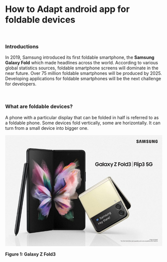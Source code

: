 <h1>
How to Adapt android app for foldable devices
</h1>

<br>

<h3>
Introductions
</h3>

<p>
In 2019, Samsung introduced its first foldable smartphone, the <b>Samsung Galaxy Fold</b> which made headlines across the world. According to various global statistics sources, foldable smartphone screens will dominate in the near future. Over 75 million foldable smartphones will be produced by 2025. Developing applications for foldable smartphones will be the next challenge for developers.
</p>


<br>
<h3>
What are foldable devices?
</h3>

<p>
A phone with a particular display that can be folded in half is referred to as a foldable phone. Some devices fold vertically, some are horizontally. It can turn from a small device into bigger one. 
</p>

![](img/galaxy-fold.jpg?raw=true)
<p><b>
Figure 1: Galaxy Z Fold3
</b></p>
